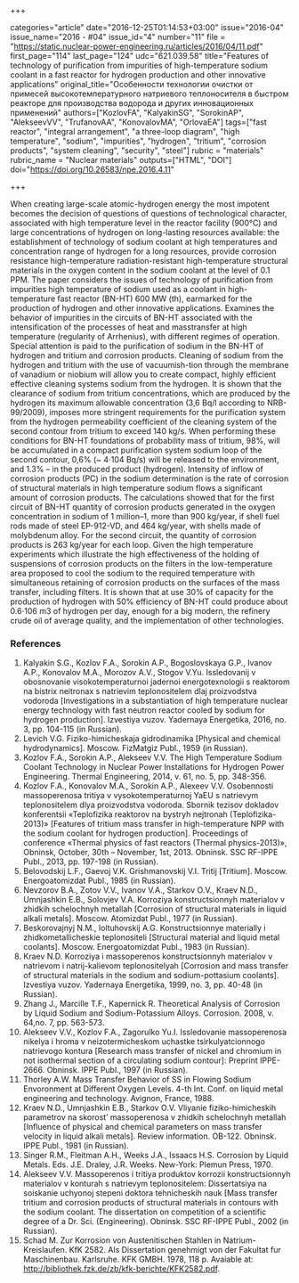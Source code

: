 +++

categories="article"
date="2016-12-25T01:14:53+03:00"
issue="2016-04"
issue_name="2016 - #04"
issue_id="4"
number="11"
file = "https://static.nuclear-power-engineering.ru/articles/2016/04/11.pdf"
first_page="114"
last_page="124"
udc="621.039.58"
title="Features of technology of purification from impurities of high-temperature sodium coolant in a fast reactor for hydrogen production and other innovative applications"
original_title="Особенности технологии очистки от примесей высокотемпературного натриевого теплоносителя в быстром реакторе для производства водорода и других инновационных применений"
authors=["KozlovFA", "KalyakinSG", "SorokinAP", "AlekseevVV", "TrufanovAA", "KonovalovMA", "OrlovaEA"]
tags=["fast reactor", "integral arrangement", "a three-loop diagram", "high temperature", "sodium", "impurities", "hydrogen", "tritium", "corrosion products", "system cleaning", "security", "steel"]
rubric = "materials"
rubric_name = "Nuclear materials"
outputs=["HTML", "DOI"]
doi="https://doi.org/10.26583/npe.2016.4.11"

+++

When creating large-scale atomic-hydrogen energy the most impotent becomes the decision of questions of questions of technological character, associated with high temperature level in the reactor facility (900°С) and large concentrations of hydrogen on long-lasting resources available: the establishment of technology of sodium coolant at high temperatures and concentration range of hydrogen for a long resources, provide corrosion resistance high-temperature radiation-resistant high-temperature structural materials in the oxygen content in the sodium coolant at the level of 0.1 PPM. The paper considers the issues of technology of purification from impurities high temperature of sodium used as a coolant in high-temperature fast reactor (BN-HT) 600 MW (th), earmarked for the production of hydrogen and other innovative applications. Examines the behavior of impurities in the circuits of BN-HT associated with the intensification of the processes of heat and masstransfer at high temperature (regularity of Arrhenius), with different regimes of operation. Special attention is paid to the purification of sodium in the BN-HT of hydrogen and tritium and corrosion products. Cleaning of sodium from the hydrogen and tritium with the use of vacuumish-tion through the membrane of vanadium or niobium will allow you to create compact, highly efficient effective cleaning systems sodium from the hydrogen. It is shown that the clearance of sodium from tritium concentrations, which are produced by the hydrogen its maximum allowable concentration (3,6 Bq/l according to NRB-99/2009), imposes more stringent requirements for the purification system from the hydrogen permeability coefficient of the cleaning system of the second contour from tritium to exceed 140 kg/s. When performing these conditions for BN-HT foundations of probability mass of tritium, 98%, will be accumulated in a compact purification system sodium loop of the second contour, 0,6% (~ 4⋅104 Bq/s) will be released to the environment, and 1.3% – in the produced product (hydrogen). Intensity of inflow of corrosion products (PC) in the sodium determination is the rate of corrosion of structural materials in high temperature sodium flows a significant amount of corrosion products. The calculations showed that for the first circuit of BN-HT quantity of corrosion products generated in the oxygen concentration in sodium of 1 million–1, more than 900 kg/year, if shell fuel rods made of steel EP-912-VD, and 464 kg/year, with shells made of molybdenum alloy. For the second circuit, the quantity of corrosion products is 263 kg/year for each loop. Given the high temperature experiments which illustrate the high effectiveness of the holding of suspensions of corrosion products on the filters in the low-temperature area proposed to cool the sodium to the required temperature with simultaneous retaining of corrosion products on the surfaces of the mass transfer, including filters. It is shown that at use 30% of capacity for the production of hydrogen with 50% efficiency of BN-HT could produce about 0.6⋅106 m3 of hydrogen per day, enough for a big modern, the refinery crude oil of average quality, and the implementation of other technologies.

### References

1. Kalyakin S.G., Kozlov F.A., Sorokin A.P., Bogoslovskaya G.P., Ivanov A.P., Konovalov M.A., Morozov A.V., Stogov V.Yu. Issledovanij v obosnovanie visokotemperaturnoi jadernoi energotexnologii s reaktorom na bistrix neitronax s natrievim teplonositelem dlaj proizvodstva vodoroda [Investigations in a substantiation of high temperature nuclear energy technology with fast neutron reactor cooled by sodium for hydrogen production]. Izvestiya vuzov. Yadernaya Energetika, 2016, no. 3, pp. 104-115 (in Russian).
2. Levich V.G. Fiziko-himicheskaja gidrodinamika [Physical and chemical hydrodynamics]. Moscow. FizMatgiz Publ., 1959 (in Russian).
3. Kozlov F.A., Sorokin A.P., Alekseev V.V. The High Temperature Sodium Coolant Technology in Nuclear Power Installations for Hydrogen Power Engineering. Thermal Engineering, 2014, v. 61, no. 5, pp. 348-356.
4. Kozlov F.A., Konovalov M.A., Sorokin A.P., Alexeev V.V. Osobennosti massoperenosa tritiya v vysokotemperaturnoj YaEU s natrievym teplonositelem dlya proizvodstva vodoroda. Sbornik tezisov dokladov konferentsii «Teplofizika reaktorov na bystryh nejtronah (Teplofizika-2013)» [Features of tritium mass transfer in high-temperature NPP with the sodium coolant for hydrogen production]. Proceedings of conference «Thermal physics of fast reactors (Thermal physics-2013)», Obninsk, October, 30th – November, 1st, 2013. Obninsk. SSC RF-IPPE Publ., 2013, pp. 197-198 (in Russian).
5. Belovodskij L.F., Gaevoj V.K. Grishmanovskij V.I. Tritij [Tritium]. Moscow. Energoatomizdat Publ., 1985 (in Russian).
6. Nevzorov B.A., Zotov V.V., Ivanov V.A., Starkov O.V., Kraev N.D., Umnjashkin E.B., Solovjev V.A. Korroziya konstructsionnyh materialov v zhidkih schelochnyh metallah [Corrosion of structural materials in liquid alkali metals]. Moscow. Atomizdat Publ., 1977 (in Russian).
7. Beskorovajnyj N.M., Ioltuhovskij A.G. Konstructsionnye materially i zhidkometallicheskie teplonositeli [Structural material and liquid metal coolants]. Moscow. Energoatomizdat Publ., 1983 (in Russian).
8. Kraev N.D. Korroziya i massoperenos konstructsionnyh materialov v natrievom i natrij-kalievom teplonositelyah [Corrosion and mass transfer of structural materials in the sodium and sodium-pottasium coolants]. Izvestiya vuzov. Yadernaya Energetika, 1999, no. 3, pp. 40-48 (in Russian).
9. Zhang J., Marcille T.F., Kapernick R. Theoretical Analysis of Corrosion by Liquid Sodium and Sodium-Potassium Alloys. Corrosion. 2008, v. 64,no. 7, pp. 563-573.
10. Alekseev V.V., Kozlov F.A., Zagorulko Yu.I. Issledovanie massoperenosa nikelya i hroma v neizotermicheskom uchastke tsirkulyatcionnogo natrievogo kontura [Research mass transfer of nickel and chromium in not isothermal section of a circulating sodium contour]: Preprint IPPE-2666. Obninsk. IPPE Publ., 1997 (in Russian).
11. Thorley A.W. Mass Transfer Behavior of SS in Flowing Sodium Envoronment at Different Oxygen Levels. 4-th Int. Conf. on liquid metal engineering and technology. Avignon, France, 1988.
12. Kraev N.D., Umnjashkin E.B., Starkov O.V. Vliyanie fiziko-himicheskih parametrov na skorost’ massoperenosa v zhidkih schelochnyh metallah [Influence of physical and chemical parameters on mass transfer velocity in liquid alkali metals]. Review information. OB-122. Obninsk. IPPE Publ., 1981 (in Russian).
13. Singer R.M., Fleitman A.H., Weeks J.A., Issaacs H.S. Corrosion by Liquid Metals. Eds. J.E. Draley, J.R. Weeks. New-York: Plemun Press, 1970.
14. Alekseev V.V. Massoperenos i tritiya produktov korrozii konstructsionnyh materialov v konturah s natrievym teplonositelem: Dissertatsiya na soiskanie uchyonoj stepeni doktora tehnicheskih nauk [Mass transfer tritium and corrosion products of structural materials in contours with the sodium coolant. The dissertation on competition of a scientific degree of a Dr. Sci. (Engineering). Obninsk. SSC RF-IPPE Publ., 2002 (in Russian).
15. Schad M. Zur Korrosion von Austenitischen Stahlen in Natrium-Kreislaufen. KfK 2582. Als Dissertation genehmigt von der Fakultat fur Maschinenbau. Karlsruhe. KFK GMBH. 1978, 118 p. Avaiable at: http://bibliothek.fzk.de/zb/kfk-berichte/KFK2582.pdf.